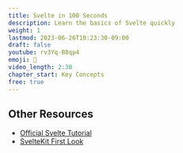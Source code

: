 ```yaml
---
title: Svelte in 100 Seconds
description: Learn the basics of Svelte quickly
weight: 1
lastmod: 2023-06-26T10:23:30-09:00
draft: false
youtube: rv3Yq-B8qp4
emoji: 💪
video_length: 2:30
chapter_start: Key Concepts
free: true
---
```


## Other Resources

- [Official Svelte Tutorial](https://svelte.dev/tutorial/basics)
- [SvelteKit First Look](https://youtu.be/uEJ-Rnm2yOE)
